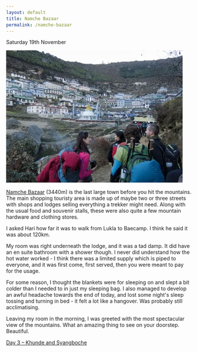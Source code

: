 ```yaml
---
layout: default
title: Namche Bazaar
permalink: /namche-bazaar
---
```


Saturday 19th November

![](assets/optimised/namche.jpg "Namche Bazaar")

[Namche Bazaar](http://en.wikipedia.org/wiki/Namche_Bazaar) (3440m) is the last large town before you hit the mountains. The main shopping touristy area is made up of maybe two or three streets with shops and lodges selling everything a trekker might need. Along with the usual food and souvenir stalls, these were also quite a few mountain hardware and clothing stores.

I asked Hari how far it was to walk from Lukla to Baecamp. I think he said it was about 120km.

My room was right underneath the lodge, and it was a tad damp. It did have an en suite bathroom with a shower though. I never did understand how the hot water worked - I think there was a limited supply which is piped to everyone, and it was first come, first served, then you were meant to pay for the usage.

For some reason, I thought the blankets were for sleeping on and slept a bit colder than I needed to in just my sleeping bag. I also managed to develop an awful headache towards the end of today, and lost some night's sleep tossing and turning in bed - it felt a lot like a hangover. Was probably still acclimatising.

Leaving my room in the morning, I was greeted with the most spectacular view of the mountains. What an amazing thing to see on your doorstep. Beautiful.

[Day 3 – Khunde and Syangboche](khunde-syangboche)
